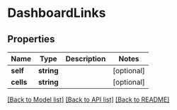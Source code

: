 # DashboardLinks

## Properties
Name | Type | Description | Notes
------------ | ------------- | ------------- | -------------
**self** | **string** |  | [optional] 
**cells** | **string** |  | [optional] 

[[Back to Model list]](../README.md#documentation-for-models) [[Back to API list]](../README.md#documentation-for-api-endpoints) [[Back to README]](../README.md)


